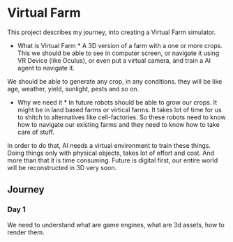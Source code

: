 # Virtual Farm

This project describes my journey, into creating a Virtual Farm simulator.

* What is Virtual Farm *
A 3D version of a farm with a one or more crops. This we should be able to see in computer screen, or navigate it using VR Device (like Oculus), or even put a virtual camera, and train a AI agent to navigate it.

We should be able to generate any crop, in any conditions. they will be like age, weather, yield, sunlight, pests and so on. 

* Why we need it *
In future robots should be able to grow our crops. It might be in land based farms or virtical farms. It takes lot of time for us to shitch to alternatives like cell-factories. So these robots need to know how to navigate our existing farms and they need to know how to take care of stuff.

In order to do that, AI needs a virtual environment to train these things. Doing things only with physical objects, takes lot of effort and cost. And more than that it is time consuming. Future is digital first, our entire world will be reconstructed in 3D very soon.

## Journey

### Day 1

We need to understand what are game engines, what are 3d assets, how to render them. 
